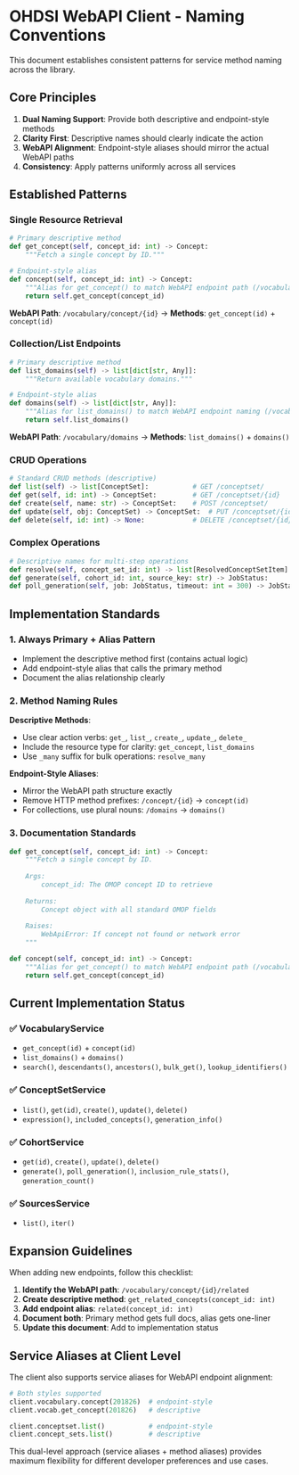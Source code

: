 # OHDSI WebAPI Client - Naming Conventions

This document establishes consistent patterns for service method naming across the library.

## Core Principles

1. **Dual Naming Support**: Provide both descriptive and endpoint-style methods
2. **Clarity First**: Descriptive names should clearly indicate the action
3. **WebAPI Alignment**: Endpoint-style aliases should mirror the actual WebAPI paths
4. **Consistency**: Apply patterns uniformly across all services

## Established Patterns

### Single Resource Retrieval
```python
# Primary descriptive method
def get_concept(self, concept_id: int) -> Concept:
    """Fetch a single concept by ID."""

# Endpoint-style alias
def concept(self, concept_id: int) -> Concept:
    """Alias for get_concept() to match WebAPI endpoint path (/vocabulary/concept/{id})."""
    return self.get_concept(concept_id)
```

**WebAPI Path**: `/vocabulary/concept/{id}` → **Methods**: `get_concept(id)` + `concept(id)`

### Collection/List Endpoints
```python
# Primary descriptive method
def list_domains(self) -> list[dict[str, Any]]:
    """Return available vocabulary domains."""

# Endpoint-style alias
def domains(self) -> list[dict[str, Any]]:
    """Alias for list_domains() to match WebAPI endpoint naming (/vocabulary/domains)."""
    return self.list_domains()
```

**WebAPI Path**: `/vocabulary/domains` → **Methods**: `list_domains()` + `domains()`

### CRUD Operations
```python
# Standard CRUD methods (descriptive)
def list(self) -> list[ConceptSet]:           # GET /conceptset/
def get(self, id: int) -> ConceptSet:         # GET /conceptset/{id}
def create(self, name: str) -> ConceptSet:    # POST /conceptset/
def update(self, obj: ConceptSet) -> ConceptSet:  # PUT /conceptset/{id}
def delete(self, id: int) -> None:            # DELETE /conceptset/{id}
```

### Complex Operations
```python
# Descriptive names for multi-step operations
def resolve(self, concept_set_id: int) -> list[ResolvedConceptSetItem]:
def generate(self, cohort_id: int, source_key: str) -> JobStatus:
def poll_generation(self, job: JobStatus, timeout: int = 300) -> JobStatus:
```

## Implementation Standards

### 1. Always Primary + Alias Pattern
- Implement the descriptive method first (contains actual logic)
- Add endpoint-style alias that calls the primary method
- Document the alias relationship clearly

### 2. Method Naming Rules

**Descriptive Methods**:
- Use clear action verbs: `get_`, `list_`, `create_`, `update_`, `delete_`
- Include the resource type for clarity: `get_concept`, `list_domains`
- Use `_many` suffix for bulk operations: `resolve_many`

**Endpoint-Style Aliases**:
- Mirror the WebAPI path structure exactly
- Remove HTTP method prefixes: `/concept/{id}` → `concept(id)`
- For collections, use plural nouns: `/domains` → `domains()`

### 3. Documentation Standards
```python
def get_concept(self, concept_id: int) -> Concept:
    """Fetch a single concept by ID.
    
    Args:
        concept_id: The OMOP concept ID to retrieve
        
    Returns:
        Concept object with all standard OMOP fields
        
    Raises:
        WebApiError: If concept not found or network error
    """

def concept(self, concept_id: int) -> Concept:
    """Alias for get_concept() to match WebAPI endpoint path (/vocabulary/concept/{id})."""
    return self.get_concept(concept_id)
```

## Current Implementation Status

### ✅ VocabularyService
- `get_concept(id)` + `concept(id)` 
- `list_domains()` + `domains()`
- `search()`, `descendants()`, `ancestors()`, `bulk_get()`, `lookup_identifiers()`

### ✅ ConceptSetService  
- `list()`, `get(id)`, `create()`, `update()`, `delete()`
- `expression()`, `included_concepts()`, `generation_info()`

### ✅ CohortService
- `get(id)`, `create()`, `update()`, `delete()`
- `generate()`, `poll_generation()`, `inclusion_rule_stats()`, `generation_count()`

### ✅ SourcesService
- `list()`, `iter()`

## Expansion Guidelines

When adding new endpoints, follow this checklist:

1. **Identify the WebAPI path**: `/vocabulary/concept/{id}/related`
2. **Create descriptive method**: `get_related_concepts(concept_id: int)`
3. **Add endpoint alias**: `related(concept_id: int)` 
4. **Document both**: Primary method gets full docs, alias gets one-liner
5. **Update this document**: Add to implementation status

## Service Aliases at Client Level

The client also supports service aliases for WebAPI endpoint alignment:

```python
# Both styles supported
client.vocabulary.concept(201826)  # endpoint-style
client.vocab.get_concept(201826)   # descriptive

client.conceptset.list()           # endpoint-style  
client.concept_sets.list()         # descriptive
```

This dual-level approach (service aliases + method aliases) provides maximum flexibility for different developer preferences and use cases.
